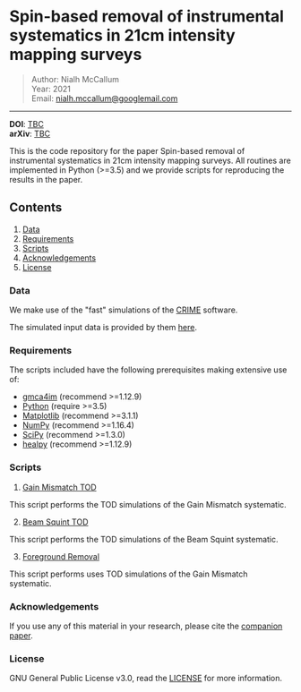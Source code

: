 # Spin-based removal of instrumental systematics in 21cm intensity mapping surveys

> Author: Nialh McCallum <br/> 
> Year: 2021 <br/>
> Email: [nialh.mccallum@googlemail.com](mailto:nialh.mccallum@googlemail.com)
---

**DOI**: [TBC](http://dx.doi.org/TBC)   
**arXiv**: [TBC](https://arxiv.org/abs/TBC)


This is the code repository for the paper Spin-based removal of instrumental systematics in 21cm intensity mapping surveys. All routines are implemented in Python (>=3.5) and we provide scripts for reproducing the results in the paper.


## Contents

1. [Data](#Data)
2. [Requirements](#Requirements)
3. [Scripts](#Scripts)
4. [Acknowledgements](#Acknowledgements)
5. [License](#License)

### Data

We make use of the "fast" simulations of the <a href="http://intensitymapping.physics.ox.ac.uk/CRIME.html" target_="blanck">CRIME</a> software.

The simulated input data is provided by them <a href="http://intensitymapping.physics.ox.ac.uk/Simulations/fast1/" target_="blanck">here</a>.


### Requirements

The scripts included have the following prerequisites making extensive use of:
* <a href="https://github.com/isab3lla/gmca4im" target_="blank">gmca4im</a> (recommend >=1.12.9)
* <a href="https://www.python.org/" target_="blank">Python</a> (require >=3.5)
* <a href="https://matplotlib.org/" target_="blank">Matplotlib</a> (recommend >=3.1.1)
* <a href="http://www.numpy.org/" target_="blank">NumPy</a> (recommend >=1.16.4)
* <a href="https://www.scipy.org/" target_="blank">SciPy</a> (recommend >=1.3.0)
* <a href="https://github.com/healpy/" target_="blank">healpy</a> (recommend >=1.12.9)


### Scripts

1. [Gain Mismatch TOD](./scripts/tbc.py)

This script performs the TOD simulations of the Gain Mismatch systematic.

2. [Beam Squint TOD](./scripts/tbc.py)

This script performs the TOD simulations of the Beam Squint systematic.

3. [Foreground Removal](./scripts/tbc.py)

This script performs uses  TOD simulations of the Gain Mismatch systematic.

### Acknowledgements

If you use any of this material in your research, please cite the <a href="http://TBC" target_="blanck">companion paper</a>.


### License

GNU General Public License v3.0, read the [LICENSE](LICENSE) for more information.
